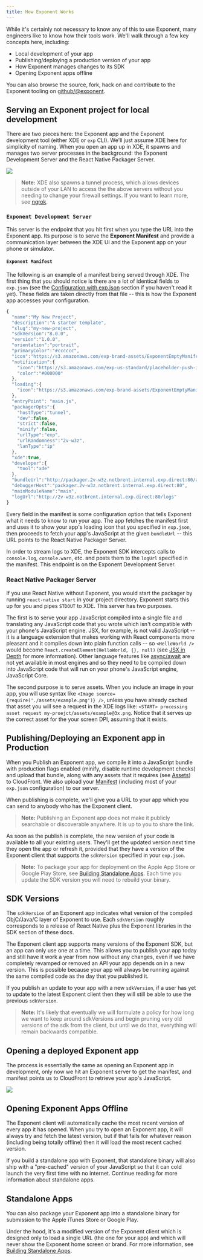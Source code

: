 ```yaml
---
title: How Exponent Works
---
```


While it's certainly not necessary to know any of this to use Exponent, many engineers like to know how their tools work. We'll walk through a few key concepts here, including:

-   Local development of your app
-   Publishing/deploying a production version of your app
-   How Exponent manages changes to its SDK
-   Opening Exponent apps offline

You can also browse the source, fork, hack on and contribute to the Exponent tooling on [github/@exponent](http://github.com/exponent).

## Serving an Exponent project for local development

There are two pieces here: the Exponent app and the Exponent development tool (either XDE or `exp` CLI). We'll just assume XDE here for simplicity of naming. When you open an app up in XDE, it spawns and manages two server processes in the background: the Exponent Development Server and the React Native Packager Server.

![](./fetch-app-from-xde.png)

> **Note:** XDE also spawns a tunnel process, which allows devices outside of your LAN to access the the above servers without you needing to change your firewall settings. If you want to learn more, see [ngrok](https://ngrok.com/).

### `Exponent Development Server`

This server is the endpoint that you hit first when you type the URL into the Exponent app. Its purpose is to serve the **Exponent Manifest** and provide a communication layer between the XDE UI and the Exponent app on your phone or simulator.

#### `Exponent Manifest`

The following is an example of a manifest being served through XDE. The first thing that you should notice is there are a lot of identical fields to `exp.json` (see the [Configuration with exp.json](/versions/v13.0.0/configuration/#exp) section if you haven't read it yet). These fields are taken directly from that file -- this is how the Exponent app accesses your configuration.

```javascript
{
  "name":"My New Project",
  "description":"A starter template",
  "slug":"my-new-project",
  "sdkVersion":"8.0.0",
  "version":"1.0.0",
  "orientation":"portrait",
  "primaryColor":"#cccccc",
  "icon":"https://s3.amazonaws.com/exp-brand-assets/ExponentEmptyManifest_192.png",
  "notification":{
    "icon":"https://s3.amazonaws.com/exp-us-standard/placeholder-push-icon.png",
    "color":"#000000"
  },
  "loading":{
    "icon":"https://s3.amazonaws.com/exp-brand-assets/ExponentEmptyManifest_192.png"
  },
  "entryPoint": "main.js",
  "packagerOpts":{
    "hostType":"tunnel",
    "dev":false,
    "strict":false,
    "minify":false,
    "urlType":"exp",
    "urlRandomness":"2v-w3z",
    "lanType":"ip"
  },
  "xde":true,
  "developer":{
    "tool":"xde"
  },
  "bundleUrl":"http://packager.2v-w3z.notbrent.internal.exp.direct:80/apps/new-project-template/main.bundle?platform=ios&dev=false&strict=false&minify=false&hot=false&includeAssetFileHashes=true",
  "debuggerHost":"packager.2v-w3z.notbrent.internal.exp.direct:80",
  "mainModuleName":"main",
  "logUrl":"http://2v-w3z.notbrent.internal.exp.direct:80/logs"
}
```

Every field in the manifest is some configuration option that tells Exponent what it needs to know to run your app. The app fetches the manifest first and uses it to show your app's loading icon that you specified in `exp.json`, then proceeds to fetch your app's JavaScript at the given `bundleUrl` -- this URL points to the React Native Packager Server.

In order to stream logs to XDE, the Exponent SDK intercepts calls to `console.log`, `console.warn`, etc. and posts them to the `logUrl` specified in the manifest. This endpoint is on the Exponent Development Server.

### React Native Packager Server

If you use React Native without Exponent, you would start the packager by running `react-native start` in your project directory. Exponent starts this up for you and pipes `STDOUT` to XDE. This server has two purposes.

The first is to serve your app JavaScript compiled into a single file and translating any JavaScript code that you wrote which isn't compatible with your phone's JavaScript engine. JSX, for example, is not valid JavaScript -- it is a language extension that makes working with React components more pleasant and it compiles down into plain function calls -- so `<HelloWorld />` would become `React.createElement(HelloWorld, {}, null)` (see [JSX in Depth](https://facebook.github.io/react/docs/jsx-in-depth.html) for more information). Other language features like [async/await](https://blog.getexponent.com/react-native-meets-async-functions-3e6f81111173#.4c2517o5m) are not yet available in most engines and so they need to be compiled down into JavaScript code that will run on your phone's JavaScript engine, JavaScript Core.

The second purpose is to serve assets. When you include an image in your app, you will use syntax like `<Image source={require('./assets/example.png')} />`, unless you have already cached that asset you will see a request in the XDE logs like: `<START> processing asset request my-proejct/assets/example@3x.png`. Notice that it serves up the correct asset for the your screen DPI, assuming that it exists.

## Publishing/Deploying an Exponent app in Production

When you Publish an Exponent app, we compile it into a JavaScript bundle with production flags enabled (minify, disable runtime development checks) and upload that bundle, along with any assets that it requires (see [Assets](/versions/v13.0.0/preloading-and-caching-assets/#all-about-assets)) to CloudFront. We also upload your [Manifest](#exponent-manifest) (including most of your `exp.json` configuration) to our server.

When publishing is complete, we'll give you a URL to your app which you can send to anybody who has the Exponent client.

> **Note:** Publishing an Exponent app does not make it publicly searchable or discoverable anywhere. It is up to you to share the link.

As soon as the publish is complete, the new version of your code is available to all your existing users. They'll get the updated version next time they open the app or refresh it, provided that they have a version of the Exponent client that supports the `sdkVersion` specified in your `exp.json`.

> **Note:** To package your app for deployment on the Apple App Store or Google Play Store, see [Building Standalone Apps](/versions/v13.0.0/building-standalone-apps/#building-standalone-apps). Each time you update the SDK version you will need to rebuild your binary.

## SDK Versions

The `sdkVersion` of an Exponent app indicates what version of the compiled ObjC/Java/C layer of Exponent to use. Each `sdkVersion` roughly corresponds to a release of React Native plus the Exponent libraries in the SDK section of these docs.

The Exponent client app supports many versions of the Exponent SDK, but an app can only use one at a time. This allows you to publish your app today and still have it work a year from now without any changes, even if we have completely revamped or removed an API your app depends on in a new version. This is possible because your app will always be running against the same compiled code as the day that you published it.

If you publish an update to your app with a new `sdkVersion`, if a user has yet to update to the latest Exponent client then they will still be able to use the previous `sdkVersion`.

> **Note:** It's likely that eventually we will formulate a policy for how long we want to keep around sdkVersions and begin pruning very old versions of the sdk from the client, but until we do that, everything will remain backwards compatible.

## Opening a deployed Exponent app

The process is essentially the same as opening an Exponent app in development, only now we hit an Exponent server to get the manifest, and manifest points us to CloudFront to retrieve your app's JavaScript.

![](./fetch-app-production.png)

## Opening Exponent Apps Offline

The Exponent client will automatically cache the most recent version of every app it has opened. When you try to open an Exponent app, it will always try and fetch the latest version, but if that fails for whatever reason (including being totally offline) then it will load the most recent cached version.

If you build a standalone app with Exponent, that standalone binary will also ship with a "pre-cached" version of your JavaScript so that it can cold launch the very first time with no internet. Continue reading for more information about standalone apps.

## Standalone Apps

You can also package your Exponent app into a standalone binary for submission to the Apple iTunes Store or Google Play.

Under the hood, it's a modified version of the Exponent client which is designed only to load a single URL (the one for your app) and which will never show the Exponent home screen or brand. For more information, see [Building Standalone Apps](/versions/v13.0.0/building-standalone-apps/#building-standalone-apps).

